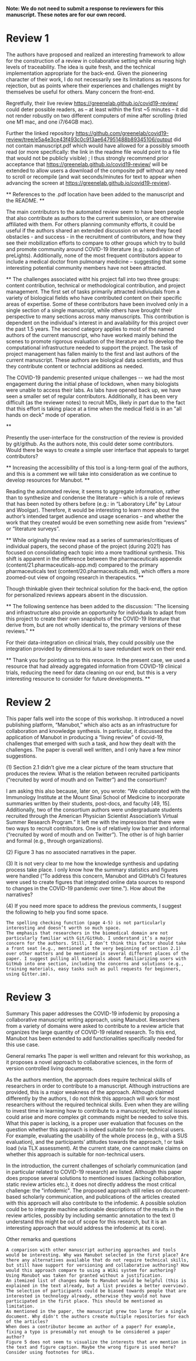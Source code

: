 **Note: We do not need to submit a response to reviewers for this manuscript.
These notes are for our own record.**

# Review 1

The authors have proposed and realized an interesting framework to allow for the construction of a review in collaborative setting while ensuring high levels of traceability. The idea is quite fresh, and the technical implementation appropriate for the back-end. Given the pioneering character of their work, I do not necessarily see its limitations as reasons for rejection, but as points where their experiences and challenges might by themselves be useful for others. Many concern the front-end.

Regretfully, their live review https://greenelab.github.io/covid19-review/ could deter possible readers, as – at least within the first ~5 minutes – it did not render robustly on two different computers of mine after scrolling (tried one M1 mac, and one i7/64GB mac).

Further the linked repository https://github.com/greenelab/covid19-review/tree/e5a4e3ce43f493c0c913ae647951488b89345106/output did not contain manuscript.pdf which would have allowed for a possibly smooth read (or more specifically: the link in the readme file would point to a file that would not be publicly visible) ; I thus strongly recommend prior acceptance that https://greenelab.github.io/covid19-review/ will be extended to allow users a download of the composite pdf without any need to scroll or recompile (and wait seconds/minutes for text to appear when advancing the screen at https://greenelab.github.io/covid19-review).

**
References to the .pdf location have been added to the manuscript and the README.
**

The main contributors to the automated review seem to have been people that also contribute as authors to the current submission, or are otherwise affiliated with them. For others planning community efforts, it could be useful if the authors shared an extended discussion on where they faced obstacles - and success - in the recruitment of contributors, and how they see their mobilization efforts to compare to other groups which try to build and promote community around COVID-19 literature (e.g.: subdivision of preLights). Additionally, none of the most frequent contributors appear to include a medical doctor from pulmonary medicine – suggesting that some interesting potential community members have not been attracted.

**
The challenges associated witht his project fall into two three groups: content contribution, technical or methodological contribution, and project management.
The first set of tasks primarily attracted indiviudals from a variety of biological fields who have contributed content on their specific areas of expertise.
Some of these contributors have been involved only in a single section of a single manuscript, while others have brought their perspective to many sections across many manuscripts.
This contribution is dependent on the individual's interest in and availability for this project over the past 1.5 years.
The second category applies to most of the named authors of the current manuscript, who have worked mainly behind the scenes to promote rigorous evaluation of the literature and to develop the computational infrastructure needed to support the project.
The task of project management has fallen mainly to the first and last authors of the current manuscript.
These authors are biological data scientists, and thus they contribute content or techncial additions as needed.

The COVID-19 pandemic presented unique challenges -- we had the most engagement during the initial phase of lockdown, when many biologists were unable to access their labs.
As labs have opened back up, we have seen a smaller set of regular contributors.
Additionally, it has been very difficult (as the reviewer notes) to recruit MDs, likely in part due to the fact that this effort is taking place at a time when the medical field is in an "all hands on deck" mode of operation.
<!--To Do: add a summary of these challenges to the discussion?-->
**

Presently the user-interface for the construction of the review is provided by git/github. As the authors note, this could deter some contributors. Would there be ways to create a simple user interface that appeals to target contributors?

**
Increasing the accessibility of this tool is a long-term goal of the authors, and this is a comment we will take into consideration as we continue to develop resources for Manubot.
**

Reading the automated review, it seems to aggregate information, rather than to synthesize and condense the literature – which is a role of reviews that has been noted by others before (e.g.: in “Laboratory Life” by Latour and Woolgar). Therefore, it would be interesting to learn more about the author’s intended target audience and usage scenarios – and whether the work that they created would be even something new aside from “reviews” or “literature surveys”.

**
While originally the review read as a series of summaries/critiques of individual papers, the second phase of the project (during 2021) has focused on consolidating each topic into a more traditional synthesis.
This shift is apparent in the difference between the pharmaceuticals appendix (content/21.pharmaceuticals-app.md) compared to the primary pharmaceuticals text (content/20.pharmaceuticals.md), which offers a more zoomed-out view of ongoing research in therapeutics.
**

Though thinkable given their technical solution for the back-end, the option for personalized reviews appears absent in the discussion.

**
The following sentence has been added to the discussion: "The licensing and infrastructure also provide an opportunity for individuals to adapt from this project to create their own snapshots of the COVID-19 literature that derive from, but are not wholly identical to, the primary versions of these reviews."
**

For their data-integration on clinical trials, they could possibly use the integration provided by dimensions.ai to save redundant work on their end.

**
Thank you for pointing us to this resource.
In the present case, we used a resource that had already aggregated information from COVID-19 clinical trials, reducing the need for data cleaning on our end, but this is a very interesting resource to consider for future developments.<!--See specifically https://api-lab.dimensions.ai/cookbooks/4-clinical-trials/Clinical_Trials_by_Volume_of_Pubs.html-->
**

# Review 2

This paper falls well into the scope of this workshop. It introduced a novel publishing platform, “Manubot,” which also acts as an infrastructure for collaboration and knowledge synthesis. In particular, it discussed the application of Manubot in producing a “living review” of covid-19, challenges that emerged with such a task, and how they dealt with the challenges. The paper is overall well written, and I only have a few minor suggestions.

(1) Section 2.1 didn’t give me a clear picture of the team structure that produces the review. What is the relation between recruited participants (“recruited by word of mouth and on Twitter”) and the consortium?

I am asking this also because, later on, you wrote: “We collaborated with the Immunology Institute at the Mount Sinai School of Medicine to incorporate summaries written by their students, post-docs, and faculty [49, 15]. Additionally, two of the consortium authors were undergraduate students recruited through the American Physician Scientist Association’s Virtual Summer Research Program.” It left me with the impression that there were two ways to recruit contributors. One is of relatively low barrier and informal (“recruited by word of mouth and on Twitter”). The other is of high barrier and formal (e.g., through organizations).

(2) Figure 3 has no associated narratives in the paper.

(3) It is not very clear to me how the knowledge synthesis and updating process take place. I only know how the summary statistics and figures were handled (“To address this concern, Manubot and GitHub’s CI features were used to create figures that integrated online data sources to respond to changes in the COVID-19 pandemic over time.”). How about the narratives?

(4) If you need more space to address the previous comments, I suggest the following to help you find some space.

    The spelling checking function (page 4-5) is not particularly interesting and doesn’t worth so much space.
    The emphasis that researchers in the biomedical domain are not particularly familiar with Git/GitHub. I understand it’s a major concern for the authors. Still, I don’t think this factor should take a front seat (e.g., mentioned at the very beginning of section 2.1) over other matters and be mentioned in several different places of the paper. I suggest pulling all materials about familiarizing users with GitHub into one section, including the concerns and solutions (e.g., training materials, easy tasks such as pull requests for beginners, using Gitter.im).

# Review 3

Summary
This paper addresses the COVID-19 infodemic by proposing a collaborative manuscript writing approach, using Manubot. Researchers from a variety of domains were asked to contribute to a review article that organizes the large quantity of COVID-19 related research. To this end, Manubot has been extended to add functionalities specifically needed for this use case.

General remarks
The paper is well written and relevant for this workshop, as it proposes a novel approach to collaborative sciences, in the form of version controlled living documents.

As the authors mention, the approach does require technical skills of researchers in order to contribute to a manuscript. Although instructions are provided, this is a major weakness of the approach. Although claimed differently by the authors, I do not think this approach will work for most researchers without the required technical skills. Even when they are willing to invest time in learning how to contribute to a manuscript, technical issues could arise and more complex git commands might be needed to solve this. What this paper is lacking, is a proper user evaluation that focuses on the question whether this approach is indeed suitable for non-technical users. For example, evaluating the usability of the whole process (e.g., with a SUS evaluation), and the participants’ attitudes towards the approach, !
or task load (via TLX assessment). At the current state, one cannot make claims on whether this approach is suitable for non-technical users.

In the introduction, the current challenges of scholarly communication (and in particular related to COVID-19 research) are listed. Although this paper does propose several solutions to mentioned issues (lacking collaboration, static review articles etc.), it does not directly address the most critical challenge: the "infodemic". The proposed approach still relies on document-based scholarly communication, and publications of the articles created with this approach will also contribute to the infodemic. A possible solution could be to integrate machine actionable descriptions of the results in the review articles, possibly by including semantic annotation to the text (I understand this might be out of scope for this research, but it is an interesting approach that would address the infodemic at its core).

Other remarks and questions

    A comparison with other manuscript authoring approaches and tools would be interesting. Why was Manubot selected in the first place? Are there any alternatives available that do not require technical skills, but still have support for versioning and collaborative authoring? How would this approach compare to using a Wiki system for authoring? Using Manubot was taken for granted without a justification.
    An itemized list of changes made to Manubot would be helpful (this is explained in the text already, but a list provides a better overview).
    The selection of participants could be biased towards people that are interested in technology already, otherwise they would not have participated in the first place. This should be mentioned as limitation.
    As mentioned in the paper, the manuscript grew too large for a single document. Why didn't the authors create multiple repositories for each of the articles?
    When does a contributor become an author of a paper? For example, fixing a typo is presumably not enough to be considered a paper author?
    Figure 5 does not seem to visualize the interests that are mention in the text and figure caption. Maybe the wrong figure is used here?
    Consider using footnotes for URLs.

